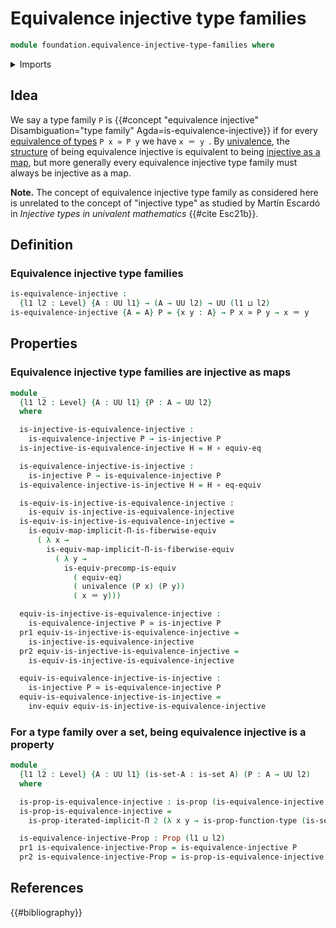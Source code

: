# Equivalence injective type families

```agda
module foundation.equivalence-injective-type-families where
```

<details><summary>Imports</summary>

```agda
open import foundation.dependent-pair-types
open import foundation.dependent-products-propositions
open import foundation.functoriality-dependent-function-types
open import foundation.iterated-dependent-product-types
open import foundation.univalence
open import foundation.universal-property-equivalences
open import foundation.universe-levels

open import foundation-core.equivalences
open import foundation-core.function-types
open import foundation-core.identity-types
open import foundation-core.injective-maps
open import foundation-core.propositions
open import foundation-core.sets
```

</details>

## Idea

We say a type family `P` is
{{#concept "equivalence injective" Disambiguation="type family" Agda=is-equivalence-injective}}
if for every [equivalence of types](foundation-core.equivalences.md) `P x ≃ P y`
we have `x ＝ y `. By [univalence](foundation-core.univalence.md), the
[structure](foundation.structure.md) of being equivalence injective is
equivalent to being [injective as a map](foundation-core.injective-maps.md), but
more generally every equivalence injective type family must always be injective
as a map.

**Note.** The concept of equivalence injective type family as considered here is
unrelated to the concept of "injective type" as studied by Martín Escardó in
_Injective types in univalent mathematics_ {{#cite Esc21b}}.

## Definition

### Equivalence injective type families

```agda
is-equivalence-injective :
  {l1 l2 : Level} {A : UU l1} → (A → UU l2) → UU (l1 ⊔ l2)
is-equivalence-injective {A = A} P = {x y : A} → P x ≃ P y → x ＝ y
```

## Properties

### Equivalence injective type families are injective as maps

```agda
module _
  {l1 l2 : Level} {A : UU l1} {P : A → UU l2}
  where

  is-injective-is-equivalence-injective :
    is-equivalence-injective P → is-injective P
  is-injective-is-equivalence-injective H = H ∘ equiv-eq

  is-equivalence-injective-is-injective :
    is-injective P → is-equivalence-injective P
  is-equivalence-injective-is-injective H = H ∘ eq-equiv

  is-equiv-is-injective-is-equivalence-injective :
    is-equiv is-injective-is-equivalence-injective
  is-equiv-is-injective-is-equivalence-injective =
    is-equiv-map-implicit-Π-is-fiberwise-equiv
      ( λ x →
        is-equiv-map-implicit-Π-is-fiberwise-equiv
          ( λ y →
            is-equiv-precomp-is-equiv
              ( equiv-eq)
              ( univalence (P x) (P y))
              ( x ＝ y)))

  equiv-is-injective-is-equivalence-injective :
    is-equivalence-injective P ≃ is-injective P
  pr1 equiv-is-injective-is-equivalence-injective =
    is-injective-is-equivalence-injective
  pr2 equiv-is-injective-is-equivalence-injective =
    is-equiv-is-injective-is-equivalence-injective

  equiv-is-equivalence-injective-is-injective :
    is-injective P ≃ is-equivalence-injective P
  equiv-is-equivalence-injective-is-injective =
    inv-equiv equiv-is-injective-is-equivalence-injective
```

### For a type family over a set, being equivalence injective is a property

```agda
module _
  {l1 l2 : Level} {A : UU l1} (is-set-A : is-set A) (P : A → UU l2)
  where

  is-prop-is-equivalence-injective : is-prop (is-equivalence-injective P)
  is-prop-is-equivalence-injective =
    is-prop-iterated-implicit-Π 2 (λ x y → is-prop-function-type (is-set-A x y))

  is-equivalence-injective-Prop : Prop (l1 ⊔ l2)
  pr1 is-equivalence-injective-Prop = is-equivalence-injective P
  pr2 is-equivalence-injective-Prop = is-prop-is-equivalence-injective
```

## References

{{#bibliography}}
